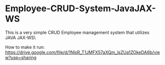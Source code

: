 # Employee-CRUD-System-JavaJAX-WS
This is a very simple CRUD Employee management system that utilizes JAVA JAX-WS\

How to make it run: https://drive.google.com/file/d/1NlsR_T1JMFX57aXQm_lsZUa1ZOkeDA6b/view?usp=sharing

